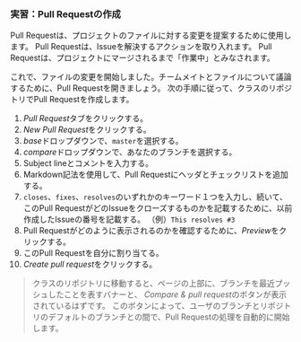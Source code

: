 ### 実習：Pull Requestの作成

Pull Requestは、プロジェクトのファイルに対する変更を提案するために使用します。 Pull Requestは、Issueを解決するアクションを取り入れます。 Pull Requestは、プロジェクトにマージされるまで「作業中」とみなされます。

これで、ファイルの変更を開始しました。チームメイトとファイルについて議論するために、Pull Requestを開きましょう。 次の手順に従って、クラスのリポジトリでPull Requestを作成します。

1. *Pull Request*タブをクリックする。
2. *New Pull Request*をクリックする。
3. *base*ドロップダウンで、`master`を選択する。
4. *compare*ドロップダウンで、あなたのブランチを選択する。
5. Subject lineとコメントを入力する。
6. Markdown記法を使用して、Pull Requestにヘッダとチェックリストを追加する。
7. `closes`、`fixes`、`resolves`のいずれかのキーワード１つを入力し、続いて、このPull RequestがどのIssueをクローズするものかを記載するために、以前作成したIssueの番号を記載する。 （例）`This resolves #3`
8. Pull Requestがどのように表示されるのかを確認するために、*Preview*をクリックする。
9. このPull Requestを自分に割り当てる。
10. *Create pull request*をクリックする。

> クラスのリポジトリに移動すると、ページの上部に、ブランチを最近プッシュしたことを表すバナーと、 *Compare & pull request*のボタンが表示されているはずです。 このボタンによって、ユーザのブランチとリポジトリのデフォルトのブランチとの間で、Pull Requestの処理を自動的に開始します。
